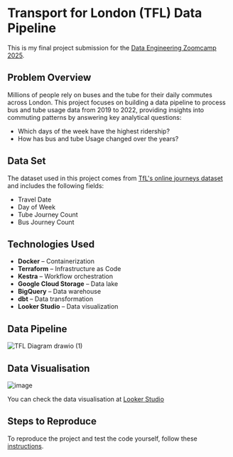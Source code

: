 

# Transport for London (TFL) Data Pipeline

This is my final project submission for the [Data Engineering Zoomcamp 2025](https://github.com/DataTalksClub/data-engineering-zoomcamp/tree/main).  

## Problem Overview
Millions of people rely on buses and the tube for their daily commutes across London. This project focuses on building a data pipeline to process bus and tube usage data from 2019 to 2022, providing insights into commuting patterns by answering key analytical questions:
- Which days of the week have the highest ridership?  
- How has bus and tube Usage changed over the years?
## Data Set  
The dataset used in this project comes from [TfL's online journeys dataset](https://crowding.data.tfl.gov.uk/) and includes the following fields: 

- Travel Date  
- Day of Week
- Tube Journey Count 
- Bus Journey Count

## Technologies Used   
- **Docker** – Containerization  
- **Terraform** – Infrastructure as Code  
- **Kestra** – Workflow orchestration  
- **Google Cloud Storage** – Data lake  
- **BigQuery** – Data warehouse  
- **dbt** – Data transformation  
- **Looker Studio** – Data visualization  

## Data Pipeline

![TFL Diagram drawio (1)](https://github.com/user-attachments/assets/0d53d43e-7544-4785-9ddf-b06b050fc74e)

## Data Visualisation

![image](https://github.com/user-attachments/assets/c1a5bf63-1ed3-403d-bf53-5c855382d6fb)

You can check the data visualisation at [Looker Studio](https://lookerstudio.google.com/s/rQkvf62P9BE)


## Steps to Reproduce 

To reproduce the project and test the code yourself, follow these [instructions](how-to-reproduce.md).

